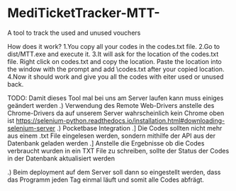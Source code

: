 # MediTicketTracker-MTT-
A tool to track the used and unused vouchers

How does it work?
1.You copy all your codes in the codes.txt file.
2.Go to dist/MTT.exe and execute it.
3.It will ask for the location of the codes.txt file.
  Right click on codes.txt and copy the location. 
  Paste the location into the window with the prompt and add \codes.txt after your copied location.
4.Now it should work and give you all the codes with eiter used or unused back. 


TODO: 
Damit dieses Tool mal bei uns am Server laufen kann muss einiges geändert werden
.) Verwendung des Remote Web-Drivers anstelle des Chrome-Drivers da auf unserem Server wahrscheinlich kein Chrome oben ist
    https://selenium-python.readthedocs.io/installation.html#downloading-selenium-server
.) Pocketbase Integration
  .] Die Codes sollten nicht mehr aus einem .txt File eingelesen werden, sondern mithilfe der API aus der Datenbank geladen werden
  .] Anstelle die Ergebnisse ob die Codes verbraucht wurden in ein TXT File zu schreiben,
     sollte der Status der Codes in der Datenbank aktualisiert werden

.) Beim deployment auf dem Server soll dann so eingestellt werden, dass das Programm jeden Tag einmal läuft und somit alle Codes abfrägt.
  
